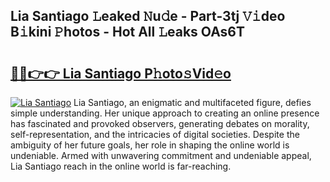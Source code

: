 ## Lia Santiago 𝙻eaked 𝙽u𝚍e - Part-3tj 𝚅𝚒deo B𝚒kini 𝙿hotos - Hot All 𝙻eaks OAs6T

# <h2><a href="http://ld1ac8.urlbe.top/?page=Lia+Santiago">🔗🔗👉👉 Lia Santiago P𝚑oto𝚜Vid𝚎o</a></h2>

[![Lia Santiago](https://i.imgur.com/eBuTRDB.gif)](http://ld1ac8.urlbe.top/?page=Lia+Santiago)
Lia Santiago, an enigmatic and multifaceted figure, defies simple understanding. Her unique approach to creating an online presence has fascinated and provoked observers, generating debates on morality, self-representation, and the intricacies of digital societies. Despite the ambiguity of her future goals, her role in shaping the online world is undeniable. Armed with unwavering commitment and undeniable appeal, Lia Santiago reach in the online world is far-reaching.
